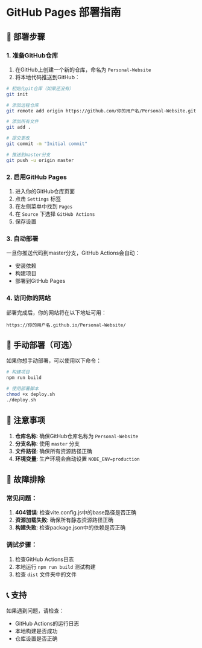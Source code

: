 # GitHub Pages 部署指南

## 🚀 部署步骤

### 1. 准备GitHub仓库

1. 在GitHub上创建一个新的仓库，命名为 `Personal-Website`
2. 将本地代码推送到GitHub：

```bash
# 初始化git仓库（如果还没有）
git init

# 添加远程仓库
git remote add origin https://github.com/你的用户名/Personal-Website.git

# 添加所有文件
git add .

# 提交更改
git commit -m "Initial commit"

# 推送到master分支
git push -u origin master
```

### 2. 启用GitHub Pages

1. 进入你的GitHub仓库页面
2. 点击 `Settings` 标签
3. 在左侧菜单中找到 `Pages`
4. 在 `Source` 下选择 `GitHub Actions`
5. 保存设置

### 3. 自动部署

一旦你推送代码到master分支，GitHub Actions会自动：
- 安装依赖
- 构建项目
- 部署到GitHub Pages

### 4. 访问你的网站

部署完成后，你的网站将在以下地址可用：
```
https://你的用户名.github.io/Personal-Website/
```

## 🔧 手动部署（可选）

如果你想手动部署，可以使用以下命令：

```bash
# 构建项目
npm run build

# 使用部署脚本
chmod +x deploy.sh
./deploy.sh
```

## 📝 注意事项

1. **仓库名称**: 确保GitHub仓库名称为 `Personal-Website`
2. **分支名称**: 使用 `master` 分支
3. **文件路径**: 确保所有资源路径正确
4. **环境变量**: 生产环境会自动设置 `NODE_ENV=production`

## 🐛 故障排除

### 常见问题：

1. **404错误**: 检查vite.config.js中的base路径是否正确
2. **资源加载失败**: 确保所有静态资源路径正确
3. **构建失败**: 检查package.json中的依赖是否正确

### 调试步骤：

1. 检查GitHub Actions日志
2. 本地运行 `npm run build` 测试构建
3. 检查 `dist` 文件夹中的文件

## 📞 支持

如果遇到问题，请检查：
- GitHub Actions的运行日志
- 本地构建是否成功
- 仓库设置是否正确
